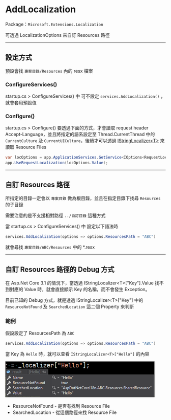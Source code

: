 # AddLocalization

Package：`Microsoft.Extensions.Localization`

可透過 LocalizationOptions 來自訂 Resources 路徑

---

## 設定方式

預設會找 `專案目錄/Resources` 內的 resx 檔案

### ConfigureServices()

startup.cs > ConfigureServices() 中 可不設定 `services.AddLocalization()` ，就會套用預設值

### Configure()

startup.cs > Configure() 要透過下面的方式，才會讀取 request header Accept-Language，並且將指定的語系設定至 Thread.CurrentThread 中的 `CurrentCulture` 及 `CurrentUICulture`，後續才可以透過 [IStringLocalizer\<T>](./IStringLocalizer.md) 來讀取 Resource Files

```csharp
var locOptions = app.ApplicationServices.GetService<IOptions<RequestLocalizationOptions>>();
app.UseRequestLocalization(locOptions.Value);
```

---

## 自訂 Resources 路徑

所指定的目錄一定會以 `專案目錄` 做為根目錄，並且在指定目錄下找尋 `Resources` 的子目錄

需要注意的是不支援相對路徑 `../自訂目錄` 這種方式

當 startup.cs > ConfigureServices() 中 設定以下語法時

```csharp
services.AddLocalization(options => options.ResourcesPath = "ABC")
```

就會尋找 `專案目錄/ABC/Resources` 中的 *.resx

---

## 自訂 Resources 路徑的 Debug 方式

在 Asp.Net Core 3.1 的情況下，當透過 IStringLocalizer\<T>["Key"].Value 找不到對應的 Value 時，就會直接顯示 Key 的名稱，而不會發生 Exception。

目前已知的 Debug 方式，就是透過 IStringLocalizer\<T>["Key"] 中的 `ResourceNotFound` 及 `SearchedLocation` 這二個 Property 來判斷

### 範例

假設設定了 ResourcesPath 為 `ABC`

```csharp
services.AddLocalization(options => options.ResourcesPath = "ABC")
```

當 Key 為 `Hello` 時，就可以查看 `IStringLocalizer<T>["Hello"]` 的內容

![AltMessage](./_images/Annotation&#32;2020-04-12&#32;110438.png)

- ResourceNotFound - 是否有找到 Resource File
- SearchedLocation - 從這個路徑來找 Resource File
